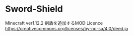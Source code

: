 # Sword-Shield
Minecraft ver1.12.2 剣盾を追加するMOD
Licence
https://creativecommons.org/licenses/by-nc-sa/4.0/deed.ja
